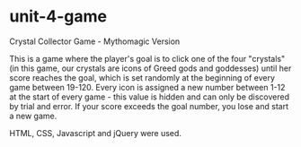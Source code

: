 # unit-4-game

Crystal Collector Game - Mythomagic Version

This is a game where the player's goal is to click one of the four "crystals" (in this game, our crystals are icons of Greed gods and goddesses) until her score reaches the goal, which is set randomly at the beginning of every game between 19-120. Every icon is assigned a new number between 1-12 at the start of every game - this value is hidden and can only be discovered by trial and error. If your score exceeds the goal number, you lose and start a new game. 

HTML, CSS, Javascript and jQuery were used. 